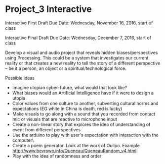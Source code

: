 # Project_3 Interactive

Interactive First Draft Due Date: Wednesday, November 16, 2016, start of class

Interactive Final Draft Due Date: Wednesday, December 7, 2016, start of class


Develop a visual and audio project that reveals hidden biases/perspectives using Processing.  This could be a system that investigates our current reality or that creates a new reality to tell the story of a different perspective – be it a person, an object or a spiritual/technological force.

Possible ideas
- Imagine utopian cyber-future, what would that look like?
- What biases would an Artificial Intelligence have if it were to design a utopia
- Color values from one culture to another, subverting cultural norms and expectations (EG white in China is death, red is lucky)
- Make visuals to go along with a sound that you recorded from contact mic or visuals that are reactive to microphone input
- Create a non-linear story that explores the idea of understanding of event from different perspectives
- Use the arduino to play with user's expectation with interaction with the computer\
- Create a poem generator. Look at the work of Ouilpo. Example http://www.bevrowe.info/Queneau/QueneauRandom_v4.html
- Play with the idea of randomness and order